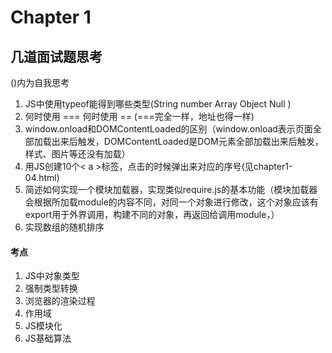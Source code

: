 # Chapter 1

## 几道面试题思考

()内为自我思考
1. JS中使用typeof能得到哪些类型(String number Array Object Null )
2. 何时使用 === 何时使用 == (===完全一样，地址也得一样)
3. window.onload和DOMContentLoaded的区别（window.onload表示页面全部加载出来后触发，DOMContentLoaded是DOM元素全部加载出来后触发，样式、图片等还没有加载）
4. 用JS创建10个< a >标签，点击的时候弹出来对应的序号(见chapter1-04.html)
5. 简述如何实现一个模块加载器，实现类似require.js的基本功能（模块加载器会根据所加载module的内容不同，对同一个对象进行修改，这个对象应该有export用于外界调用，构建不同的对象，再返回给调用module，）
6. 实现数组的随机排序

#### 考点

1. JS中对象类型
2. 强制类型转换
3. 浏览器的渲染过程
4. 作用域
5. JS模块化
6. JS基础算法

